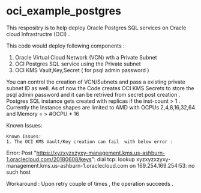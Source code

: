 # oci_example_postgres
This respositry is  to help  deploy  Oracle Postgres SQL services on Oracle cloud Infrastructre (OCI) .

This code would deploy  following components :
   1. Oracle  Virtual Cloud Network  (VCN) wth a Private Subnet 
   2. OCI Postgres SQL service using the Private subnet
   3. OCI  KMS Vault,Key,Secret ( for psql admin password )

  You can control the  creation of VCN/Subnets and pass a existing private subnet ID as well.
  As of now the Code creates OCI KMS Secrets to store the psql admin password and it can be retrived from secret post creation .
  Postgres SQL instance gets created with replicas if the inst-count  > 1 .
  Currently the Instance shapes are limited to AMD  with OCPUs 2,4,8,16,32,64 and Memory = > #OCPU  * 16

  Known Issues: 


    Known Issues: 
    1. The OCI KMS Vault/Key creation can fail  with below error :

  Error: Post "https://xyzxyzxzyxy-management.kms.us-ashburn-1.oraclecloud.com/20180608/keys": dial tcp: lookup xyzxyzxzyxy-management.kms.us-ashburn-1.oraclecloud.com on 169.254.169.254:53: no such host

  Workaround  :   Upon retry couple of times , the operation succeeds .

